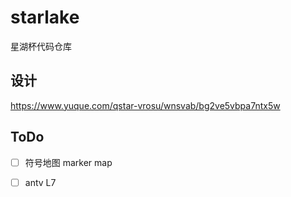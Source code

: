 # starlake

星湖杯代码仓库


## 设计
https://www.yuque.com/qstar-vrosu/wnsvab/bg2ve5vbpa7ntx5w

## ToDo
- [ ] 符号地图 marker map
- [ ] antv L7


## 